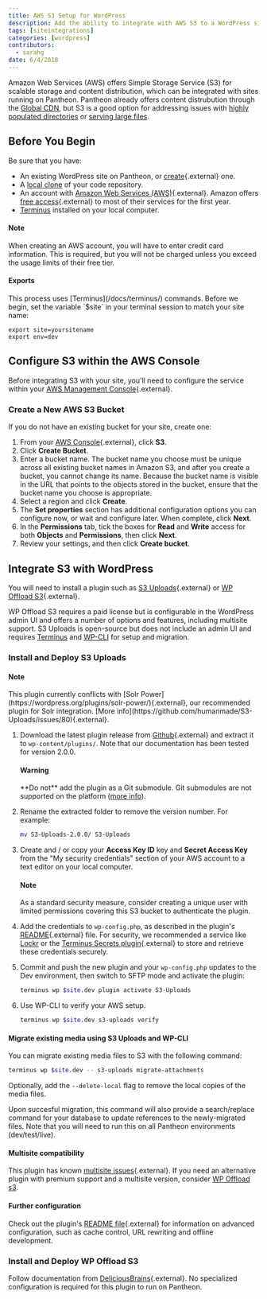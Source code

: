 ```yaml
---
title: AWS S3 Setup for WordPress
description: Add the ability to integrate with AWS S3 to a WordPress site on Pantheon
tags: [siteintegrations]
categories: [wordpress]
contributors:
  - sarahg
date: 6/4/2018
---
```


Amazon Web Services (AWS) offers Simple Storage Service (S3) for scalable storage and content distribution, which can be integrated with sites running on Pantheon. Pantheon already offers content distrubution through the [Global CDN](/docs/global-cdn/), but S3 is a good option for addressing issues with [highly populated directories](/docs/platform-considerations/#highly-populated-directories) or [serving large files](/docs/platform-considerations/#large-files).

## Before You Begin

Be sure that you have:

- An existing WordPress site on Pantheon, or [create](https://dashboard.pantheon.io/sites/create){.external} one.
- A [local clone](/docs/git/#clone-your-site-codebase) of your code repository.
- An account with [Amazon Web Services (AWS)](https://aws.amazon.com/s3/){.external}. Amazon offers [free access](https://aws.amazon.com/free/){.external} to most of their services for the first year.
- [Terminus](/docs/terminus) installed on your local computer.

<div class="alert alert-info" role="alert">
<h4 class="info">Note</h4>
<p>When creating an AWS account, you will have to enter credit card information. This is required, but you will not be charged unless you exceed the usage limits of their free tier.</p></div>

<div class="alert alert-export" role="alert">
<h4 class="info">Exports</h4>
<p markdown="1">This process uses [Terminus](/docs/terminus/) commands. Before we begin, set the variable `$site` in your terminal session to match your site name:
<pre>
<code class="bash">export site=yoursitename
export env=dev
</code></pre>
</p>
</div>

## Configure S3 within the AWS Console
Before integrating S3 with your site, you'll need to configure the service within your [AWS Management Console](https://console.aws.amazon.com){.external}.

### Create a New AWS S3 Bucket
If you do not have an existing bucket for your site, create one:

1. From your [AWS Console](https://console.aws.amazon.com){.external}, click **S3**.
2. Click **Create Bucket**.
3. Enter a bucket name. The bucket name you choose must be unique across all existing bucket names in Amazon S3, and after you create a bucket, you cannot change its name. Because the bucket name is visible in the URL that points to the objects stored in the bucket, ensure that the bucket name you choose is appropriate.
4. Select a region and click **Create**.
5. The **Set properties** section has additional configuration options you can configure now, or wait and configure later. When complete, click **Next**.
6. In the **Permissions** tab, tick the boxes for **Read** and **Write** access for both **Objects** and **Permissions**, then click **Next**.
7. Review your settings, and then click **Create bucket**.

## Integrate S3 with WordPress
You will need to install a plugin such as [S3 Uploads](https://github.com/humanmade/S3-Uploads){.external} or [WP Offload S3](https://deliciousbrains.com/wp-offload-s3/){.external}.

WP Offload S3 requires a paid license but is configurable in the WordPress admin UI and offers a number of options and features, including multisite support. S3 Uploads is open-source but does not include an admin UI and requires [Terminus](/docs/terminus) and [WP-CLI](/docs/wp-cli) for setup and migration.

### Install and Deploy S3 Uploads

<div class="alert alert-info" role="alert">
  <h4 class="info">Note</h4>
  <p markdown="1">This plugin currently conflicts with [Solr Power](https://wordpress.org/plugins/solr-power/){.external}, our recommended plugin for Solr integration. [More info](https://github.com/humanmade/S3-Uploads/issues/80){.external}.</p>
</div>

1. Download the latest plugin release from [Github](https://github.com/humanmade/S3-Uploads/releases){.external} and extract it to `wp-content/plugins/`. Note that our documentation has been tested for version 2.0.0.

    <div class="alert alert-danger" role="alert">
    <h4 class="info">Warning</h4>
    <p markdown="1">**Do not** add the plugin as a Git submodule. Git submodules are not supported on the platform (<a data-proofer-ignore href="/docs/git-faq/#does-pantheon-support-git-submodules">more info</a>).</p>
    </div>

2. Rename the extracted folder to remove the version number. For example:

    ```bash
    mv S3-Uploads-2.0.0/ S3-Uploads
    ```

3. Create and / or copy your **Access Key ID** key and **Secret Access Key** from the "My security credentials" section of your AWS account to a text editor on your local computer.

    <div class="alert alert-info" role="alert">
    <h4 class="info">Note</h4>
    <p markdown="1">As a standard security measure, consider creating a unique user with limited permissions covering this S3 bucket to authenticate the plugin.</p>
    </div>

4. Add the credentials to `wp-config.php`, as described in the plugin's [README](https://github.com/humanmade/S3-Uploads#getting-set-up){.external} file. For security, we recommended a service like [Lockr](/docs/guides/lockr/) or the [Terminus Secrets plugin](https://github.com/pantheon-systems/terminus-secrets-plugin){.external} to store and retrieve these credentials securely.

5. Commit and push the new plugin and your `wp-config.php` updates to the Dev environment, then  switch to SFTP mode and activate the plugin:

    ```bash
    terminus wp $site.dev plugin activate S3-Uploads
    ```

6. Use WP-CLI to verify your AWS setup.

    ```bash
    terminus wp $site.dev s3-uploads verify
    ```

#### Migrate existing media using S3 Uploads and WP-CLI

You can migrate existing media files to S3 with the following command:

```bash
terminus wp $site.dev -- s3-uploads migrate-attachments
```

Optionally, add the `--delete-local` flag to remove the local copies of the media files.

Upon succesful migration, this command will also provide a search/replace command for your database to update references to the newly-migrated files. Note that you will need to run this on all Pantheon environments (dev/test/live).

#### Multisite compatibility
  This plugin has known [multisite issues](https://github.com/humanmade/S3-Uploads/pull/214){.external}. If you need an alternative plugin with premium support and a multisite version, consider [WP Offload s3](#install-and-deploy-wp-offload-s3).

#### Further configuration
Check out the plugin's [README file](https://github.com/humanmade/S3-Uploads/blob/master/README.md){.external} for information on advanced configuration, such as cache control, URL rewriting and offline development.


### Install and Deploy WP Offload S3
Follow documentation from [DeliciousBrains](https://deliciousbrains.com/wp-offload-s3/doc/quick-start-guide){.external}. No specialized configuration is required for this plugin to run on Pantheon.
